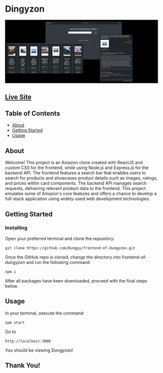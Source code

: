 
# Dingyzon

![image](./public/dungyzon-final.png)
<!-- ![alt text](./public/dungyzon-search.png)
![alt text](./public/dungyzon-reviews.png) -->


## [Live Site](https://dungyzon.netlify.app/)

## Table of Contents
+ [About](#about)
+ [Getting Started](#getting_started)
+ [Usage](#usage)

## About <a name = "about"></a>
Welcome! This project is an Amazon clone created with ReactJS and custom CSS for the frontend, while using Node.js and Express.js for the backend API. The frontend features a search bar that enables users to search for products and showcases product details such as images, ratings, and prices within card components. The backend API manages search requests, delivering relevant product data to the frontend. This project emulates some of Amazon's core features and offers a chance to develop a full-stack application using widely-used web development technologies.

## Getting Started <a name = "getting_started"></a>

### Installing

Open your preferred terminal and clone the repository:

```
git clone https://github.com/Dungyy/frontend-of-dungyzon.git
```

Once the GitHub repo is cloned, change the directory into frontend-of-dungyzon and run the following command:

```
npm i
```

After all packages have been downloaded, proceed with the final steps below.

## Usage <a name = "usage"></a>

In your terminal, execute the command:

```
npm start
```

Go to 
```
http://localhost:3000
```
You should be viewing Dungyzon!


## Thank You!
